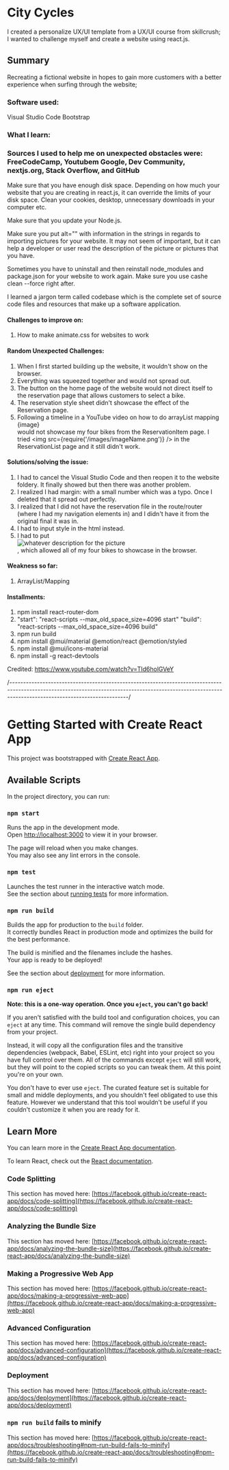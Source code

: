 # City Cycles
I created a personalize UX/UI template from a UX/UI course from skillcrush;  I wanted to challenge myself and create a website using react.js.

## Summary
Recreating a fictional website in hopes to gain more customers with a better experience when surfing through the website;

### Software used:
Visual Studio Code 
Bootstrap

### What I learn:
### Sources I used to help me on unexpected obstacles were: FreeCodeCamp, Youtubem Google, Dev Community, nextjs.org, Stack Overflow, and GitHub
Make sure that you have enough disk space. Depending on how much your website that you are creating in react.js, it can override the limits of your disk space. Clean your cookies, desktop, 
unnecessary downloads in your computer etc.

Make sure that you update your Node.js.

Make sure you put alt="" with information in the strings in regards to importing pictures for your website. It may not seem of important, but it can help a developer or user read the description of the picture or pictures that you have.

Sometimes you have to uninstall and then reinstall node_modules and package.json for your website to work again. Make sure you use cashe clean --force right after.

I learned a jargon term called codebase which is the complete set of source code files and resources that make up a software application.

#### Challenges to improve on:
1. How to make animate.css for websites to work

#### Random Unexpected Challenges:
1. When I first started building up the website, it wouldn't show on the browser. 
2. Everything was squeezed together and would not spread out.
3. The button on the home page of the website would not direct itself to the reservation page that allows customers to select a bike.
4. The reservation style sheet didn't showcase the effect of the Reservation page.
5. Following a timeline in a YouTube video on how to do arrayList mapping <div>{image}</div> would not showcase my four bikes from the ReservationItem page. I tried <img src={require('/images/imageName.png')} /> in the ReservationList page and it still didn't work.

#### Solutions/solving the issue:
1. I had to cancel the Visual Studio Code and then reopen it to the website foldery. It finally showed but then there was another problem.
2. I realized I had margin: with a small number which was a typo. Once I deleted that it spread out perfectly.
3. I realized that I did not have the reservation file in the route/router (where I had my navigation elements in) and I didn't have it from the original final it was in.
4.  I had to input style in the html instead.
5. I had to put <div><img src={images} alt="whatever description for the picture" /></div>, which allowed all of my four bikes to showcase in the browser.

#### Weakness so far:
1.	ArrayList/Mapping

#### Installments:
1.	npm install react-router-dom
2.	"start": "react-scripts --max_old_space_size=4096 start"
    "build": "react-scripts --max_old_space_size=4096 build"
3.	npm run build
4.	npm install @mui/material @emotion/react @emotion/styled
5.	npm install @mui/icons-material
6.	npm install -g react-devtools

Credited: https://www.youtube.com/watch?v=TId6holGVeY











/*-------------------------------------------------------------------------------------------------------------------------------------------------------------------------------------------------------*/






# Getting Started with Create React App

This project was bootstrapped with [Create React App](https://github.com/facebook/create-react-app).

## Available Scripts

In the project directory, you can run:

### `npm start`

Runs the app in the development mode.\
Open [http://localhost:3000](http://localhost:3000) to view it in your browser.

The page will reload when you make changes.\
You may also see any lint errors in the console.

### `npm test`

Launches the test runner in the interactive watch mode.\
See the section about [running tests](https://facebook.github.io/create-react-app/docs/running-tests) for more information.

### `npm run build`

Builds the app for production to the `build` folder.\
It correctly bundles React in production mode and optimizes the build for the best performance.

The build is minified and the filenames include the hashes.\
Your app is ready to be deployed!

See the section about [deployment](https://facebook.github.io/create-react-app/docs/deployment) for more information.

### `npm run eject`

**Note: this is a one-way operation. Once you `eject`, you can't go back!**

If you aren't satisfied with the build tool and configuration choices, you can `eject` at any time. This command will remove the single build dependency from your project.

Instead, it will copy all the configuration files and the transitive dependencies (webpack, Babel, ESLint, etc) right into your project so you have full control over them. All of the commands except `eject` will still work, but they will point to the copied scripts so you can tweak them. At this point you're on your own.

You don't have to ever use `eject`. The curated feature set is suitable for small and middle deployments, and you shouldn't feel obligated to use this feature. However we understand that this tool wouldn't be useful if you couldn't customize it when you are ready for it.

## Learn More

You can learn more in the [Create React App documentation](https://facebook.github.io/create-react-app/docs/getting-started).

To learn React, check out the [React documentation](https://reactjs.org/).

### Code Splitting

This section has moved here: [https://facebook.github.io/create-react-app/docs/code-splitting](https://facebook.github.io/create-react-app/docs/code-splitting)

### Analyzing the Bundle Size

This section has moved here: [https://facebook.github.io/create-react-app/docs/analyzing-the-bundle-size](https://facebook.github.io/create-react-app/docs/analyzing-the-bundle-size)

### Making a Progressive Web App

This section has moved here: [https://facebook.github.io/create-react-app/docs/making-a-progressive-web-app](https://facebook.github.io/create-react-app/docs/making-a-progressive-web-app)

### Advanced Configuration

This section has moved here: [https://facebook.github.io/create-react-app/docs/advanced-configuration](https://facebook.github.io/create-react-app/docs/advanced-configuration)

### Deployment

This section has moved here: [https://facebook.github.io/create-react-app/docs/deployment](https://facebook.github.io/create-react-app/docs/deployment)

### `npm run build` fails to minify

This section has moved here: [https://facebook.github.io/create-react-app/docs/troubleshooting#npm-run-build-fails-to-minify](https://facebook.github.io/create-react-app/docs/troubleshooting#npm-run-build-fails-to-minify)
